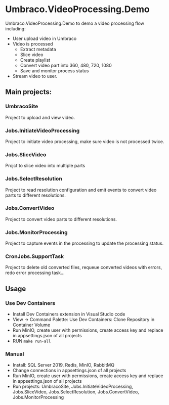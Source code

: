 # Umbraco.VideoProcessing.Demo

Umbraco.VideoProcessing.Demo to demo a video processing flow including:

- User upload video in Umbraco
- Video is processed
    - Extract metadata
    - Slice video
    - Create playlist
    - Convert video part into 360, 480, 720, 1080
    - Save and monitor process status
- Stream video to user.

## Main projects:

### UmbracoSite

Project to upload and view video.

### Jobs.InitiateVideoProcessing

Project to initiate video processing, make sure video is not processed twice.

### Jobs.SliceVideo

Projct to slice video into multiple parts

### Jobs.SelectResolution

Project to read resolution configuration and emit events to convert video parts to different resolutions. 

### Jobs.ConvertVideo

Project to convert video parts to different resolutions.

### Jobs.MonitorProcessing

Project to capture events in the processing to update the processing status.

### CronJobs.SupportTask

Project to delete old converted files, requeue converted videos with errors, redo error processing task...

## Usage

### Use Dev Containers

- Install Dev Containers extension in Visual Studio code
- View -> Command Palette: Use Dev Containers: Clone Repository in Container Volume
- Run MinIO, create user with permissions, create access key and replace in appsettings.json of all projects
- RUN `make run-all`

### Manual

- Install: SQL Server 2019, Redis, MinIO, RabbitMQ
- Change connections in appsettings.json of all projects
- Run MinIO, create user with permissions, create access key and replace in appsettings.json of all projects
- Run projects: UmbracoSite, Jobs.InitiateVideoProcessing, Jobs.SliceVideo, Jobs.SelectResolution, Jobs.ConvertVideo, Jobs.MonitorProcessing
